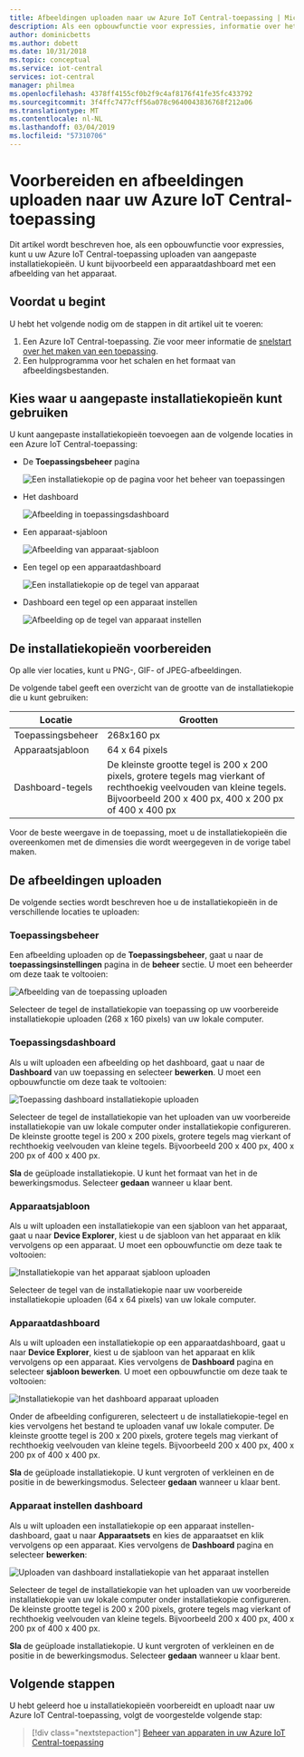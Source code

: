 ```yaml
---
title: Afbeeldingen uploaden naar uw Azure IoT Central-toepassing | Microsoft Docs
description: Als een opbouwfunctie voor expressies, informatie over het voorbereiden en afbeeldingen uploaden naar uw Azure IoT Central-toepassing.
author: dominicbetts
ms.author: dobett
ms.date: 10/31/2018
ms.topic: conceptual
ms.service: iot-central
services: iot-central
manager: philmea
ms.openlocfilehash: 4378ff4155cf0b2f9c4af8176f41fe35fc433792
ms.sourcegitcommit: 3f4ffc7477cff56a078c9640043836768f212a06
ms.translationtype: MT
ms.contentlocale: nl-NL
ms.lasthandoff: 03/04/2019
ms.locfileid: "57310706"
---
```

# <a name="prepare-and-upload-images-to-your-azure-iot-central-application"></a>Voorbereiden en afbeeldingen uploaden naar uw Azure IoT Central-toepassing

Dit artikel wordt beschreven hoe, als een opbouwfunctie voor expressies, kunt u uw Azure IoT Central-toepassing uploaden van aangepaste installatiekopieën. U kunt bijvoorbeeld een apparaatdashboard met een afbeelding van het apparaat.

## <a name="before-you-begin"></a>Voordat u begint

U hebt het volgende nodig om de stappen in dit artikel uit te voeren:

1. Een Azure IoT Central-toepassing. Zie voor meer informatie de [snelstart over het maken van een toepassing](quick-deploy-iot-central.md).
1. Een hulpprogramma voor het schalen en het formaat van afbeeldingsbestanden.

## <a name="choose-where-to-use-custom-images"></a>Kies waar u aangepaste installatiekopieën kunt gebruiken

U kunt aangepaste installatiekopieën toevoegen aan de volgende locaties in een Azure IoT Central-toepassing:

* De **Toepassingsbeheer** pagina

    ![Een installatiekopie op de pagina voor het beheer van toepassingen](media/howto-prepare-images/applicationmanager.png)

* Het dashboard

    ![Afbeelding in toepassingsdashboard](media/howto-prepare-images/homepage.png)

* Een apparaat-sjabloon

    ![Afbeelding van apparaat-sjabloon](media/howto-prepare-images/devicetemplate.png)

* Een tegel op een apparaatdashboard

    ![Een installatiekopie op de tegel van apparaat](media/howto-prepare-images/devicetile.png)

* Dashboard een tegel op een apparaat instellen

    ![Afbeelding op de tegel van apparaat instellen](media/howto-prepare-images/devicesettile.png)

## <a name="prepare-the-images"></a>De installatiekopieën voorbereiden

Op alle vier locaties, kunt u PNG-, GIF- of JPEG-afbeeldingen.

De volgende tabel geeft een overzicht van de grootte van de installatiekopie die u kunt gebruiken:

| Locatie | Grootten |
| -------- | ------ |
| Toepassingsbeheer | 268x160 px |
| Apparaatsjabloon | 64 x 64 pixels |
| Dashboard-tegels | De kleinste grootte tegel is 200 x 200 pixels, grotere tegels mag vierkant of rechthoekig veelvouden van kleine tegels. Bijvoorbeeld 200 x 400 px, 400 x 200 px of 400 x 400 px |

Voor de beste weergave in de toepassing, moet u de installatiekopieën die overeenkomen met de dimensies die wordt weergegeven in de vorige tabel maken.

## <a name="upload-the-images"></a>De afbeeldingen uploaden

De volgende secties wordt beschreven hoe u de installatiekopieën in de verschillende locaties te uploaden:

### <a name="application-manager"></a>Toepassingsbeheer

Een afbeelding uploaden op de **Toepassingsbeheer**, gaat u naar de **toepassingsinstellingen** pagina in de **beheer** sectie. U moet een beheerder om deze taak te voltooien:

![Afbeelding van de toepassing uploaden](media/howto-prepare-images/uploadapplicationmanager.png)

Selecteer de tegel de installatiekopie van toepassing op uw voorbereide installatiekopie uploaden (268 x 160 pixels) van uw lokale computer.

### <a name="application-dashboard"></a>Toepassingsdashboard

Als u wilt uploaden een afbeelding op het dashboard, gaat u naar de **Dashboard** van uw toepassing en selecteer **bewerken**. U moet een opbouwfunctie om deze taak te voltooien:

![Toepassing dashboard installatiekopie uploaden](media/howto-prepare-images/uploadhomepage.png)

Selecteer de tegel de installatiekopie van het uploaden van uw voorbereide installatiekopie van uw lokale computer onder installatiekopie configureren. De kleinste grootte tegel is 200 x 200 pixels, grotere tegels mag vierkant of rechthoekig veelvouden van kleine tegels. Bijvoorbeeld 200 x 400 px, 400 x 200 px of 400 x 400 px.

**Sla** de geüploade installatiekopie. U kunt het formaat van het in de bewerkingsmodus. Selecteer **gedaan** wanneer u klaar bent.

### <a name="device-template"></a>Apparaatsjabloon

Als u wilt uploaden een installatiekopie van een sjabloon van het apparaat, gaat u naar **Device Explorer**, kiest u de sjabloon van het apparaat en klik vervolgens op een apparaat. U moet een opbouwfunctie om deze taak te voltooien:

![Installatiekopie van het apparaat sjabloon uploaden](media/howto-prepare-images/uploaddevicetemplate.png)

Selecteer de tegel van de installatiekopie naar uw voorbereide installatiekopie uploaden (64 x 64 pixels) van uw lokale computer. 

### <a name="device-dashboard"></a>Apparaatdashboard

Als u wilt uploaden een installatiekopie op een apparaatdashboard, gaat u naar **Device Explorer**, kiest u de sjabloon van het apparaat en klik vervolgens op een apparaat. Kies vervolgens de **Dashboard** pagina en selecteer **sjabloon bewerken**. U moet een opbouwfunctie om deze taak te voltooien:

![Installatiekopie van het dashboard apparaat uploaden](media/howto-prepare-images/uploaddevicedashboard.png)

Onder de afbeelding configureren, selecteert u de installatiekopie-tegel en kies vervolgens het bestand te uploaden vanaf uw lokale computer. De kleinste grootte tegel is 200 x 200 pixels, grotere tegels mag vierkant of rechthoekig veelvouden van kleine tegels. Bijvoorbeeld 200 x 400 px, 400 x 200 px of 400 x 400 px.

**Sla** de geüploade installatiekopie. U kunt vergroten of verkleinen en de positie in de bewerkingsmodus. Selecteer **gedaan** wanneer u klaar bent.

### <a name="device-set-dashboard"></a>Apparaat instellen dashboard

Als u wilt uploaden een installatiekopie op een apparaat instellen-dashboard, gaat u naar **Apparaatsets** en kies de apparaatset en klik vervolgens op een apparaat. Kies vervolgens de **Dashboard** pagina en selecteer **bewerken**:

![Uploaden van dashboard installatiekopie van het apparaat instellen](media/howto-prepare-images/uploaddevicesetdashboard.png)

Selecteer de tegel de installatiekopie van het uploaden van uw voorbereide installatiekopie van uw lokale computer onder installatiekopie configureren. De kleinste grootte tegel is 200 x 200 pixels, grotere tegels mag vierkant of rechthoekig veelvouden van kleine tegels. Bijvoorbeeld 200 x 400 px, 400 x 200 px of 400 x 400 px.

**Sla** de geüploade installatiekopie. U kunt vergroten of verkleinen en de positie in de bewerkingsmodus. Selecteer **gedaan** wanneer u klaar bent.

## <a name="next-steps"></a>Volgende stappen

U hebt geleerd hoe u installatiekopieën voorbereidt en uploadt naar uw Azure IoT Central-toepassing, volgt de voorgestelde volgende stap:

> [!div class="nextstepaction"]
> [Beheer van apparaten in uw Azure IoT Central-toepassing](howto-manage-devices.md)